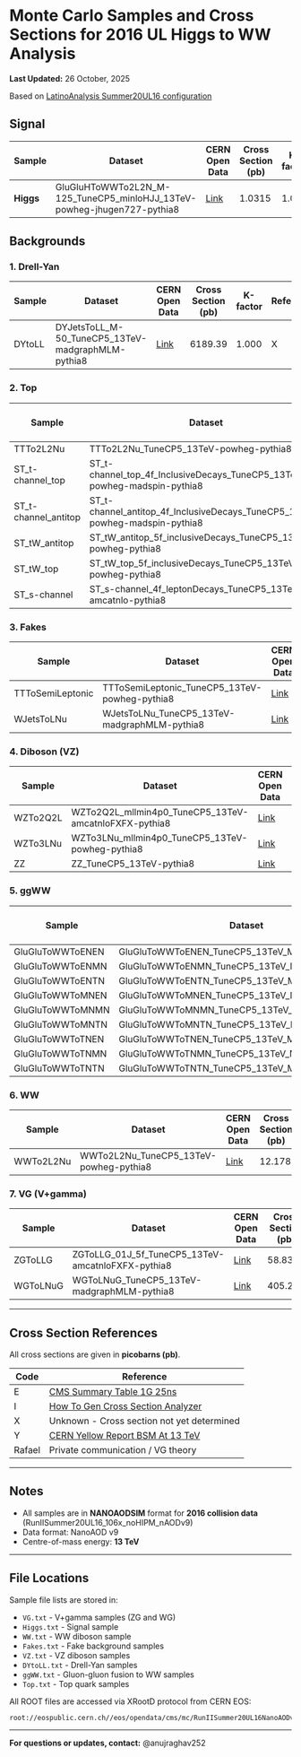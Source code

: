 # Monte Carlo Samples and Cross Sections for 2016 UL Higgs to WW Analysis

**Last Updated:** 26 October, 2025 


Based on [LatinoAnalysis Summer20UL16 configuration](https://github.com/latinos/LatinoAnalysis/blob/UL_production/NanoGardener/python/framework/samples/Summer20UL16_106x_noHIPM_nAODv9.py#L35-L43)

## Signal

| Sample | Dataset | CERN Open Data | Cross Section (pb) | K-factor | Reference |
|--------|---------|----------------|-------------------|----------|-----------|
| **Higgs** | GluGluHToWWTo2L2N_M-125_TuneCP5_minloHJJ_13TeV-powheg-jhugen727-pythia8 | [Link](https://opendata.cern.ch/record/37464) | 1.0315 | 1.000 | Y |

## Backgrounds

### 1. Drell-Yan

| Sample | Dataset | CERN Open Data | Cross Section (pb) | K-factor | Reference |
|--------|---------|----------------|-------------------|----------|-----------|
| DYtoLL | DYJetsToLL_M-50_TuneCP5_13TeV-madgraphMLM-pythia8 | [Link](https://opendata.cern.ch/record/35671) | 6189.39 | 1.000 | X |

### 2. Top

| Sample | Dataset | CERN Open Data | Cross Section (pb) | K-factor | Reference |
|--------|---------|----------------|-------------------|----------|-----------|
| TTTo2L2Nu | TTTo2L2Nu_TuneCP5_13TeV-powheg-pythia8 | [Link](https://opendata.cern.ch/record/67801) | 87.310 | 1.000 | E |
| ST_t-channel_top | ST_t-channel_top_4f_InclusiveDecays_TuneCP5_13TeV-powheg-madspin-pythia8 | [Link](https://opendata.cern.ch/record/64759) | 44.33 | 1.000 | E |
| ST_t-channel_antitop | ST_t-channel_antitop_4f_InclusiveDecays_TuneCP5_13TeV-powheg-madspin-pythia8 | [Link](https://opendata.cern.ch/record/64659) | 26.38 | 1.000 | E |
| ST_tW_antitop | ST_tW_antitop_5f_inclusiveDecays_TuneCP5_13TeV-powheg-pythia8 | [Link](https://opendata.cern.ch/record/64825) | 35.60 | 1.000 | E |
| ST_tW_top | ST_tW_top_5f_inclusiveDecays_TuneCP5_13TeV-powheg-pythia8 | [Link](https://opendata.cern.ch/record/64881) | 35.60 | 1.000 | E |
| ST_s-channel | ST_s-channel_4f_leptonDecays_TuneCP5_13TeV-amcatnlo-pythia8 | [Link](https://opendata.cern.ch/record/64635) | 3.360 | 1.000 | E |

### 3. Fakes

| Sample | Dataset | CERN Open Data | Cross Section (pb) | K-factor | Reference |
|--------|---------|----------------|-------------------|----------|-----------|
| TTToSemiLeptonic | TTToSemiLeptonic_TuneCP5_13TeV-powheg-pythia8 | [Link](https://opendata.cern.ch/record/67993) | 364.35 | 1.000 | E |
| WJetsToLNu | WJetsToLNu_TuneCP5_13TeV-madgraphMLM-pythia8 | [Link](https://opendata.cern.ch/record/69747) | 61526.7 | 1.000 | E |

### 4. Diboson (VZ)

| Sample | Dataset | CERN Open Data | Cross Section (pb) | K-factor | Reference |
|--------|---------|----------------|-------------------|----------|-----------|
| WZTo2Q2L | WZTo2Q2L_mllmin4p0_TuneCP5_13TeV-amcatnloFXFX-pythia8 | [Link](https://opendata.cern.ch/record/72742) | 5.5950 | 1.000 | E |
| WZTo3LNu | WZTo3LNu_mllmin4p0_TuneCP5_13TeV-powheg-pythia8 | [Link](https://opendata.cern.ch/record/72750) | 4.42965 | 1.000 | E |
| ZZ | ZZ_TuneCP5_13TeV-pythia8 | [Link](https://opendata.cern.ch/record/75593) | 16.52300 | 1.000 | E |

### 5. ggWW

| Sample | Dataset | CERN Open Data | Cross Section (pb) | K-factor | Reference |
|--------|---------|----------------|-------------------|----------|-----------|
| GluGluToWWToENEN | GluGluToWWToENEN_TuneCP5_13TeV_MCFM701_pythia8 | [Link](https://opendata.cern.ch/record/40044) | 0.06387 | 1.000 | I |
| GluGluToWWToENMN | GluGluToWWToENMN_TuneCP5_13TeV_MCFM701_pythia8 | [Link](https://opendata.cern.ch/record/40046) | 0.06387 | 1.000 | I |
| GluGluToWWToENTN | GluGluToWWToENTN_TuneCP5_13TeV_MCFM701_pythia8 | [Link](https://opendata.cern.ch/record/40048) | 0.06387 | 1.000 | I |
| GluGluToWWToMNEN | GluGluToWWToMNEN_TuneCP5_13TeV_MCFM701_pythia8 | [Link](https://opendata.cern.ch/record/40050) | 0.06387 | 1.000 | I |
| GluGluToWWToMNMN | GluGluToWWToMNMN_TuneCP5_13TeV_MCFM701_pythia8 | [Link](https://opendata.cern.ch/record/40052) | 0.06387 | 1.000 | I |
| GluGluToWWToMNTN | GluGluToWWToMNTN_TuneCP5_13TeV_MCFM701_pythia8 | [Link](https://opendata.cern.ch/record/40054) | 0.06387 | 1.000 | I |
| GluGluToWWToTNEN | GluGluToWWToTNEN_TuneCP5_13TeV_MCFM701_pythia8 | [Link](https://opendata.cern.ch/record/40056) | 0.06387 | 1.000 | I |
| GluGluToWWToTNMN | GluGluToWWToTNMN_TuneCP5_13TeV_MCFM701_pythia8 | [Link](https://opendata.cern.ch/record/40058) | 0.06387 | 1.000 | I |
| GluGluToWWToTNTN | GluGluToWWToTNTN_TuneCP5_13TeV_MCFM701_pythia8 | [Link](https://opendata.cern.ch/record/40060) | 0.06387 | 1.000 | I |

### 6. WW

| Sample | Dataset | CERN Open Data | Cross Section (pb) | K-factor | Reference |
|--------|---------|----------------|-------------------|----------|-----------|
| WWTo2L2Nu | WWTo2L2Nu_TuneCP5_13TeV-powheg-pythia8 | [Link](https://opendata.cern.ch/record/72676) | 12.178 | 1.000 | E |

### 7. VG (V+gamma)

| Sample | Dataset | CERN Open Data | Cross Section (pb) | K-factor | Reference |
|--------|---------|----------------|-------------------|----------|-----------|
| ZGToLLG | ZGToLLG_01J_5f_TuneCP5_13TeV-amcatnloFXFX-pythia8 | [Link](https://opendata.cern.ch/record/73904) | 58.83 | 1.000 | Rafael |
| WGToLNuG | WGToLNuG_TuneCP5_13TeV-madgraphMLM-pythia8 | [Link](https://opendata.cern.ch/record/69577) | 405.271 | 1.000 | E |

---

## Cross Section References

All cross sections are given in **picobarns (pb)**.

| Code | Reference |
|------|-----------|
| E | [CMS Summary Table 1G 25ns](https://twiki.cern.ch/twiki/bin/view/CMS/SummaryTable1G25ns) |
| I | [How To Gen Cross Section Analyzer](https://twiki.cern.ch/twiki/bin/viewauth/CMS/HowToGenXSecAnalyzer) |
| X | Unknown - Cross section not yet determined |
| Y | [CERN Yellow Report BSM At 13 TeV](https://twiki.cern.ch/twiki/bin/view/LHCPhysics/CERNYellowReportPageBSMAt13TeV) |
| Rafael | Private communication / VG theory |
---

## Notes

- All samples are in **NANOAODSIM** format for **2016 collision data** (RunIISummer20UL16_106x_noHIPM_nAODv9)
- Data format: NanoAOD v9
- Centre-of-mass energy: **13 TeV**

---

## File Locations

Sample file lists are stored in:
- `VG.txt` - V+gamma samples (ZG and WG)
- `Higgs.txt` - Signal sample
- `WW.txt` - WW diboson sample
- `Fakes.txt` - Fake background samples
- `VZ.txt` - VZ diboson samples
- `DYtoLL.txt` - Drell-Yan samples
- `ggWW.txt` - Gluon-gluon fusion to WW samples
- `Top.txt` - Top quark samples

All ROOT files are accessed via XRootD protocol from CERN EOS:
```
root://eospublic.cern.ch//eos/opendata/cms/mc/RunIISummer20UL16NanoAODv9/...
```

---

**For questions or updates, contact:** @anujraghav252
